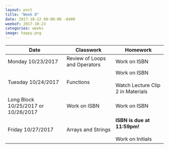 ```yaml
---
layout: post
title: "Week 8"
date: 2017-10-22 00:00:00 -0400
weekof: 2017-10-23
categories: weeks
image: happy.png
---
```


|Date                        |Classwork|Homework|
|----------------------------|---------|--------|
|Monday 10/23/2017           | Review of Loops and Operators | Work on ISBN |
|Tuesday 10/24/2017          | Functions | Work on ISBN <br><br> Watch Lecture Clip 2 in Materials |
|Long Block 10/25/2017 or 10/26/2017 | Work on ISBN | Work on ISBN |
|Friday 10/27/2017           | Arrays and Strings | **ISBN is due at 11:59pm!** <br><br> Work on Initials |
